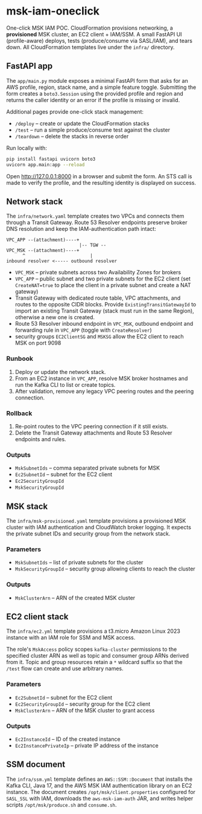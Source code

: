 # msk-iam-oneclick
One-click MSK IAM POC. CloudFormation provisions networking, a **provisioned** MSK cluster, an EC2 client + IAM/SSM. A small FastAPI UI (profile-aware) deploys, tests (produce/consume via SASL/IAM), and tears down. All CloudFormation templates live under the `infra/` directory.

## FastAPI app

The `app/main.py` module exposes a minimal FastAPI form that asks for an
AWS profile, region, stack name, and a simple feature toggle. Submitting the
form creates a `boto3.Session` using the provided profile and region and
returns the caller identity or an error if the profile is missing or invalid.

Additional pages provide one-click stack management:

- `/deploy` – create or update the CloudFormation stacks
- `/test` – run a simple produce/consume test against the cluster
- `/teardown` – delete the stacks in reverse order

Run locally with:

```bash
pip install fastapi uvicorn boto3
uvicorn app.main:app --reload
```

Open <http://127.0.0.1:8000> in a browser and submit the form. An STS call is
made to verify the profile, and the resulting identity is displayed on success.

## Network stack
The `infra/network.yaml` template creates two VPCs and connects them through a
Transit Gateway. Route 53 Resolver endpoints preserve broker DNS resolution and
keep the IAM-authentication path intact:

```
VPC_APP --(attachment)----+
                           |-- TGW --
VPC_MSK --(attachment)----+
      ^                        |
inbound resolver <----- outbound resolver
```

- `VPC_MSK` – private subnets across two Availability Zones for brokers
- `VPC_APP` – public subnet and two private subnets for the EC2 client (set
  `CreateNAT=true` to place the client in a private subnet and create a NAT
  gateway)
- Transit Gateway with dedicated route table, VPC attachments, and routes to the
  opposite CIDR blocks. Provide `ExistingTransitGatewayId` to import an existing
  Transit Gateway (stack must run in the same Region), otherwise a new one is
  created.
- Route 53 Resolver inbound endpoint in `VPC_MSK`, outbound endpoint and
  forwarding rule in `VPC_APP` (toggle with `CreateResolver`)
- security groups `EC2ClientSG` and `MSKSG` allow the EC2 client to reach MSK on
  port 9098

### Runbook

1. Deploy or update the network stack.
2. From an EC2 instance in `VPC_APP`, resolve MSK broker hostnames and run the
   Kafka CLI to list or create topics.
3. After validation, remove any legacy VPC peering routes and the peering
   connection.

### Rollback

1. Re-point routes to the VPC peering connection if it still exists.
2. Delete the Transit Gateway attachments and Route 53 Resolver endpoints and
   rules.

### Outputs

- `MskSubnetIds` – comma separated private subnets for MSK
- `Ec2SubnetId` – subnet for the EC2 client
- `Ec2SecurityGroupId`
- `MskSecurityGroupId`

## MSK stack

The `infra/msk-provisioned.yaml` template provisions a provisioned MSK cluster with IAM authentication and CloudWatch broker logging. It expects the private subnet IDs and security group from the network stack.

### Parameters

- `MskSubnetIds` – list of private subnets for the cluster
- `MskSecurityGroupId` – security group allowing clients to reach the cluster

### Outputs

- `MskClusterArn` – ARN of the created MSK cluster

## EC2 client stack

The `infra/ec2.yml` template provisions a t3.micro Amazon Linux 2023 instance with an IAM role for SSM and MSK access.

The role's `MskAccess` policy scopes `kafka-cluster` permissions to the
specified cluster ARN as well as topic and consumer group ARNs derived from it.
Topic and group resources retain a `*` wildcard suffix so that the `/test` flow
can create and use arbitrary names.

### Parameters

- `Ec2SubnetId` – subnet for the EC2 client
- `Ec2SecurityGroupId` – security group for the EC2 client
- `MskClusterArn` – ARN of the MSK cluster to grant access

### Outputs

- `Ec2InstanceId` – ID of the created instance
- `Ec2InstancePrivateIp` – private IP address of the instance

## SSM document

The `infra/ssm.yml` template defines an `AWS::SSM::Document` that installs the Kafka CLI, Java 17, and the AWS MSK IAM authentication library on an EC2 instance. The document creates `/opt/msk/client.properties` configured for `SASL_SSL` with IAM, downloads the `aws-msk-iam-auth` JAR, and writes helper scripts `/opt/msk/produce.sh` and `consume.sh`.
